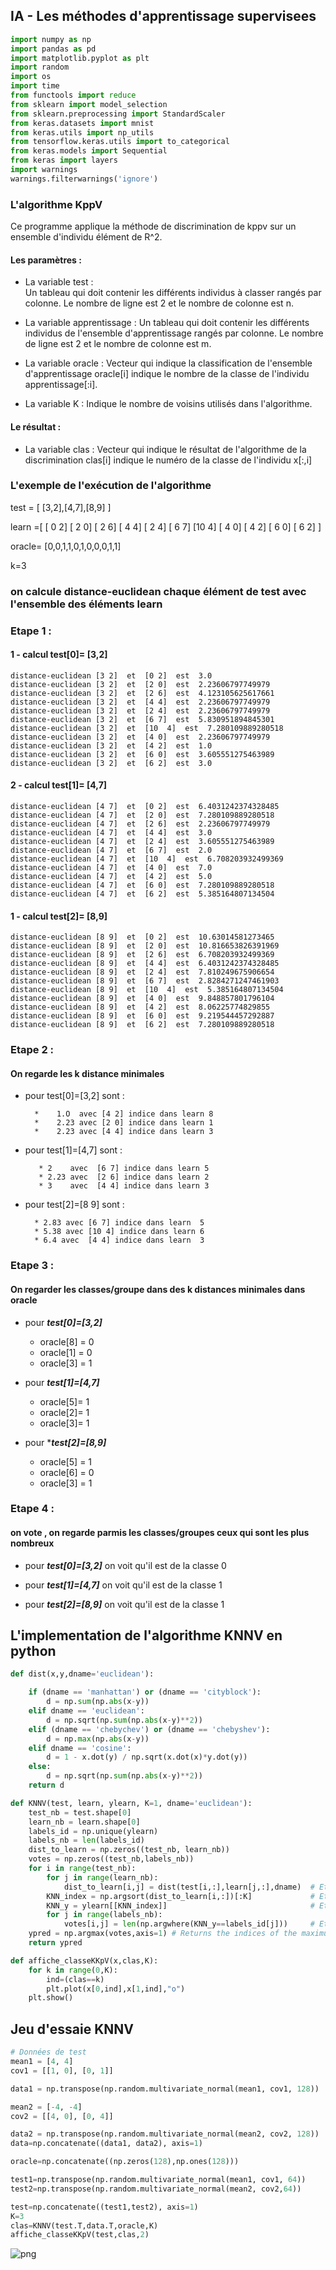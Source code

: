 ## IA - Les méthodes d'apprentissage supervisees



```python
import numpy as np
import pandas as pd
import matplotlib.pyplot as plt
import random
import os
import time
from functools import reduce
from sklearn import model_selection
from sklearn.preprocessing import StandardScaler
from keras.datasets import mnist
from keras.utils import np_utils
from tensorflow.keras.utils import to_categorical
from keras.models import Sequential
from keras import layers
import warnings
warnings.filterwarnings('ignore')
```

### L'algorithme KppV

Ce programme applique la méthode de discrimination de kppv sur un ensemble d'individu élément de R^2.



#### Les paramètres :

- La variable test :  
    Un tableau qui doit contenir les différents individus à classer rangés par colonne. Le nombre de ligne est 2 et le nombre de colonne est n.


- La variable apprentissage :
    Un tableau qui doit contenir les différents individus de l'ensemble d'apprentissage rangés par colonne. Le nombre de ligne est 2 et le nombre de colonne est m.



- La variable oracle :
     Vecteur qui indique la classification de l'ensemble d'apprentissage oracle[i] indique le nombre de la classe de l'individu apprentissage[:i].


- La variable K :
   Indique le nombre de voisins utilisés dans l'algorithme.

#### Le résultat :

- La variable clas :
    Vecteur qui indique le résultat de l'algorithme de la discrimination clas[i] indique le numéro de la classe de l'individu x[:,i]





### L'exemple de l'exécution de l'algorithme

test = [ [3,2],[4,7],[8,9] ]

learn =[
     [ 0  2]
     [ 2  0]
     [ 2  6]
     [ 4  4]
     [ 2  4]
     [ 6  7]
     [10  4]
     [ 4  0]
     [ 4  2]
     [ 6  0]
     [ 6  2]
    ]

oracle= [0,0,1,1,0,1,0,0,0,1,1]

k=3

### on calcule distance-euclidean chaque élément de test avec l'ensemble des éléments learn

### Etape 1 :

#### 1 - calcul test[0]= [3,2]
    distance-euclidean [3 2]  et  [0 2]  est  3.0
    distance-euclidean [3 2]  et  [2 0]  est  2.23606797749979
    distance-euclidean [3 2]  et  [2 6]  est  4.123105625617661
    distance-euclidean [3 2]  et  [4 4]  est  2.23606797749979
    distance-euclidean [3 2]  et  [2 4]  est  2.23606797749979
    distance-euclidean [3 2]  et  [6 7]  est  5.830951894845301
    distance-euclidean [3 2]  et  [10  4]  est  7.280109889280518
    distance-euclidean [3 2]  et  [4 0]  est  2.23606797749979
    distance-euclidean [3 2]  et  [4 2]  est  1.0
    distance-euclidean [3 2]  et  [6 0]  est  3.605551275463989
    distance-euclidean [3 2]  et  [6 2]  est  3.0

#### 2 - calcul test[1]= [4,7]

    distance-euclidean [4 7]  et  [0 2]  est  6.4031242374328485
    distance-euclidean [4 7]  et  [2 0]  est  7.280109889280518
    distance-euclidean [4 7]  et  [2 6]  est  2.23606797749979
    distance-euclidean [4 7]  et  [4 4]  est  3.0
    distance-euclidean [4 7]  et  [2 4]  est  3.605551275463989
    distance-euclidean [4 7]  et  [6 7]  est  2.0
    distance-euclidean [4 7]  et  [10  4]  est  6.708203932499369
    distance-euclidean [4 7]  et  [4 0]  est  7.0
    distance-euclidean [4 7]  et  [4 2]  est  5.0
    distance-euclidean [4 7]  et  [6 0]  est  7.280109889280518
    distance-euclidean [4 7]  et  [6 2]  est  5.385164807134504

#### 1 - calcul test[2]= [8,9]

    distance-euclidean [8 9]  et  [0 2]  est  10.63014581273465
    distance-euclidean [8 9]  et  [2 0]  est  10.816653826391969
    distance-euclidean [8 9]  et  [2 6]  est  6.708203932499369
    distance-euclidean [8 9]  et  [4 4]  est  6.4031242374328485
    distance-euclidean [8 9]  et  [2 4]  est  7.810249675906654
    distance-euclidean [8 9]  et  [6 7]  est  2.8284271247461903
    distance-euclidean [8 9]  et  [10  4]  est  5.385164807134504
    distance-euclidean [8 9]  et  [4 0]  est  9.848857801796104
    distance-euclidean [8 9]  et  [4 2]  est  8.06225774829855
    distance-euclidean [8 9]  et  [6 0]  est  9.219544457292887
    distance-euclidean [8 9]  et  [6 2]  est  7.280109889280518

### Etape 2 :
#### On regarde les k distance minimales

- pour test[0]=[3,2] sont :

        *    1.O  avec [4 2] indice dans learn 8
        *    2.23 avec [2 0] indice dans learn 1
        *    2.23 avec [4 4] indice dans learn 3

- pour test[1]=[4,7] sont :


         * 2    avec  [6 7] indice dans learn 5
         * 2.23 avec  [2 6] indice dans learn 2
         * 3    avec  [4 4] indice dans learn 3

- pour test[2]=[8 9] sont :

        * 2.83 avec [6 7] indice dans learn  5
        * 5.38 avec [10 4] indice dans learn 6
        * 6.4 avec  [4 4] indice dans learn  3

### Etape 3 :
#### On regarder les classes/groupe dans des k distances minimales dans oracle

- pour ***test[0]=[3,2]***   

    * oracle[8] = 0
    * oracle[1] = 0
    * oracle[3] = 1



- pour ***test[1]=[4,7]***  

    * oracle[5]= 1
    * oracle[2]= 1
    * oracle[3]= 1




- pour ****test[2]=[8,9]***  

    * oracle[5] = 1
    * oracle[6] = 0
    * oracle[3] = 1

### Etape 4 :
#### on vote , on regarde parmis les classes/groupes ceux qui sont les plus nombreux


- pour ***test[0]=[3,2]*** on voit qu'il est de la classe 0



- pour ***test[1]=[4,7]*** on voit qu'il est de la classe 1



- pour ***test[2]=[8,9]*** on voit qu'il est de la classe 1





## L'implementation de l'algorithme KNNV en python


```python
def dist(x,y,dname='euclidean'):

    if (dname == 'manhattan') or (dname == 'cityblock'):
        d = np.sum(np.abs(x-y))
    elif dname == 'euclidean':
        d = np.sqrt(np.sum(np.abs(x-y)**2))
    elif (dname == 'chebychev') or (dname == 'chebyshev'):
        d = np.max(np.abs(x-y))
    elif dname == 'cosine':
        d = 1 - x.dot(y) / np.sqrt(x.dot(x)*y.dot(y))
    else:
        d = np.sqrt(np.sum(np.abs(x-y)**2))       
    return d
```


```python
def KNNV(test, learn, ylearn, K=1, dname='euclidean'):
    test_nb = test.shape[0]
    learn_nb = learn.shape[0]
    labels_id = np.unique(ylearn)
    labels_nb = len(labels_id)
    dist_to_learn = np.zeros((test_nb, learn_nb))
    votes = np.zeros((test_nb,labels_nb))
    for i in range(test_nb):
        for j in range(learn_nb):
            dist_to_learn[i,j] = dist(test[i,:],learn[j,:],dname)  # Etape 1
        KNN_index = np.argsort(dist_to_learn[i,:])[:K]             # Etape 2  argSort envoit les indices K des element d'un tableau
        KNN_y = ylearn[[KNN_index]]                                # Etape 3
        for j in range(labels_nb):
            votes[i,j] = len(np.argwhere(KNN_y==labels_id[j]))     # Etape 4 argWhere Trouvez les indices des éléments du tableau non nuls, regroupés par élément.
    ypred = np.argmax(votes,axis=1) # Returns the indices of the maximum values along an axis.
    return ypred

```


```python
def affiche_classeKKpV(x,clas,K):
    for k in range(0,K):
        ind=(clas==k)
        plt.plot(x[0,ind],x[1,ind],"o")
    plt.show()
```

## Jeu d'essaie KNNV


```python
# Données de test
mean1 = [4, 4]
cov1 = [[1, 0], [0, 1]]  

data1 = np.transpose(np.random.multivariate_normal(mean1, cov1, 128))

mean2 = [-4, -4]
cov2 = [[4, 0], [0, 4]]  

data2 = np.transpose(np.random.multivariate_normal(mean2, cov2, 128))
data=np.concatenate((data1, data2), axis=1)

oracle=np.concatenate((np.zeros(128),np.ones(128)))

test1=np.transpose(np.random.multivariate_normal(mean1, cov1, 64))
test2=np.transpose(np.random.multivariate_normal(mean2, cov2,64))

test=np.concatenate((test1,test2), axis=1)
K=3
clas=KNNV(test.T,data.T,oracle,K)
affiche_classeKKpV(test,clas,2)
```



![png](/IA/output_9_0.png)
